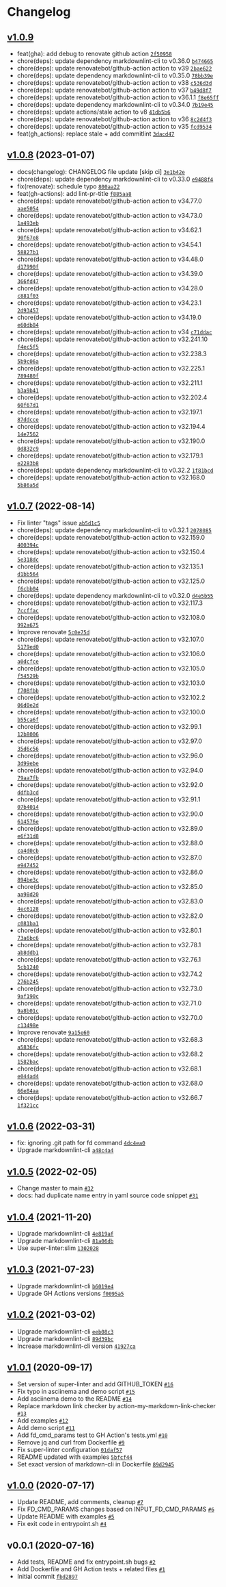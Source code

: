 # Changelog

## [v1.0.9](https://github.com/ruzickap/action-my-markdown-linter/compare/v1.0.8...v1.0.9)

- feat(gha): add debug to renovate github action [`2f50958`](https://github.com/ruzickap/action-my-markdown-linter/commit/2f50958fe7394a9375a6a870866934fac87a8fa2)
- chore(deps): update dependency markdownlint-cli to v0.36.0 [`b474665`](https://github.com/ruzickap/action-my-markdown-linter/commit/b474665efd3ee5f51824231e035563578730e980)
- chore(deps): update renovatebot/github-action action to v39 [`2bae622`](https://github.com/ruzickap/action-my-markdown-linter/commit/2bae622fd088af91bf7b2b249ffdc2f40d520a1c)
- chore(deps): update dependency markdownlint-cli to v0.35.0 [`78bb39e`](https://github.com/ruzickap/action-my-markdown-linter/commit/78bb39ef41cb97a93ee311a815dd1805b0c3885b)
- chore(deps): update renovatebot/github-action action to v38 [`c536d3d`](https://github.com/ruzickap/action-my-markdown-linter/commit/c536d3d006123fd010126d466497a0d0e4967fa2)
- chore(deps): update renovatebot/github-action action to v37 [`b49d8f7`](https://github.com/ruzickap/action-my-markdown-linter/commit/b49d8f70d2a1541df0e39e7aee3952b8a2796a45)
- chore(deps): update renovatebot/github-action action to v36.1.1 [`f8e65ff`](https://github.com/ruzickap/action-my-markdown-linter/commit/f8e65ff96e37bf11984a0b690abbac1907e58539)
- chore(deps): update dependency markdownlint-cli to v0.34.0 [`7b19e45`](https://github.com/ruzickap/action-my-markdown-linter/commit/7b19e45f7806b0e2bdc44923725ac9d98b553cb2)
- chore(deps): update actions/stale action to v8 [`41db5b6`](https://github.com/ruzickap/action-my-markdown-linter/commit/41db5b66595364299a8bf5b359dbedd1675067db)
- chore(deps): update renovatebot/github-action action to v36 [`8c2d4f3`](https://github.com/ruzickap/action-my-markdown-linter/commit/8c2d4f32ac6ba07888a7e8a7665f179e147cf610)
- chore(deps): update renovatebot/github-action action to v35 [`fcd9534`](https://github.com/ruzickap/action-my-markdown-linter/commit/fcd953491ebe5769c19ca6aaada5286427619a5f)
- feat(gh_actions): replace stale + add commitlint [`3dacd47`](https://github.com/ruzickap/action-my-markdown-linter/commit/3dacd47541ed625ee95450b64dd1519f589a967c)

## [v1.0.8](https://github.com/ruzickap/action-my-markdown-linter/compare/v1.0.7...v1.0.8) (2023-01-07)

- docs(changelog): CHANGELOG file update [skip ci] [`3e1b42e`](https://github.com/ruzickap/action-my-markdown-linter/commit/3e1b42ec1e80a3f6f54e5fb87b56ab791323fe33)
- chore(deps): update dependency markdownlint-cli to v0.33.0 [`e9488f4`](https://github.com/ruzickap/action-my-markdown-linter/commit/e9488f445636d70330c309f3c7240dd32f8917cd)
- fix(renovate): schedule typo [`800aa22`](https://github.com/ruzickap/action-my-markdown-linter/commit/800aa2252e1cc83bffb241b0fbcb302b5ddccc83)
- feat(gh-actions): add lint-pr-title [`f885aa8`](https://github.com/ruzickap/action-my-markdown-linter/commit/f885aa8d7944ba10af69ba8ad5af3fdd7ba6a456)
- chore(deps): update renovatebot/github-action action to v34.77.0 [`aae5054`](https://github.com/ruzickap/action-my-markdown-linter/commit/aae5054b55bc31ed811bf6f6ce6f13e3c721c5e4)
- chore(deps): update renovatebot/github-action action to v34.73.0 [`1a493eb`](https://github.com/ruzickap/action-my-markdown-linter/commit/1a493eb089924d30b141605fcdebb1e157efa315)
- chore(deps): update renovatebot/github-action action to v34.62.1 [`90f67e8`](https://github.com/ruzickap/action-my-markdown-linter/commit/90f67e8c7991bc8a50b43f4387fb0decb40f0e61)
- chore(deps): update renovatebot/github-action action to v34.54.1 [`58827b1`](https://github.com/ruzickap/action-my-markdown-linter/commit/58827b1fdb4788a6fd973c7c3973b621664d2cf0)
- chore(deps): update renovatebot/github-action action to v34.48.0 [`d17990f`](https://github.com/ruzickap/action-my-markdown-linter/commit/d17990f89f6f71007bc7a625bce62eec077ce4ae)
- chore(deps): update renovatebot/github-action action to v34.39.0 [`366fd47`](https://github.com/ruzickap/action-my-markdown-linter/commit/366fd47d673c7ba04627e2bc97a0425a9625bb77)
- chore(deps): update renovatebot/github-action action to v34.28.0 [`c881f03`](https://github.com/ruzickap/action-my-markdown-linter/commit/c881f036f57c869f0cecf4104a8c1f10f55ba9bb)
- chore(deps): update renovatebot/github-action action to v34.23.1 [`2d93457`](https://github.com/ruzickap/action-my-markdown-linter/commit/2d93457cbf238ca5242765c50220a045a3984047)
- chore(deps): update renovatebot/github-action action to v34.19.0 [`e60db84`](https://github.com/ruzickap/action-my-markdown-linter/commit/e60db84bbcf33b140f9b2482c711f8ea0c6e90c5)
- chore(deps): update renovatebot/github-action action to v34 [`c71ddac`](https://github.com/ruzickap/action-my-markdown-linter/commit/c71ddac2406b5546d8fbfdea30aa7b63180e4687)
- chore(deps): update renovatebot/github-action action to v32.241.10 [`f4ec5f5`](https://github.com/ruzickap/action-my-markdown-linter/commit/f4ec5f5e1b45c32b718c7b9a8fdd97d48b446a8d)
- chore(deps): update renovatebot/github-action action to v32.238.3 [`5b9c06a`](https://github.com/ruzickap/action-my-markdown-linter/commit/5b9c06a302e18b4e65ecef07ad8950115f87f739)
- chore(deps): update renovatebot/github-action action to v32.225.1 [`789480f`](https://github.com/ruzickap/action-my-markdown-linter/commit/789480f1bd7615e37720830c23b9aa9bf4f7f094)
- chore(deps): update renovatebot/github-action action to v32.211.1 [`b3a9b41`](https://github.com/ruzickap/action-my-markdown-linter/commit/b3a9b41a826904d0c2154477626f0cdef88f9655)
- chore(deps): update renovatebot/github-action action to v32.202.4 [`60f67d1`](https://github.com/ruzickap/action-my-markdown-linter/commit/60f67d1103869897ae27888314387a5568ed7eac)
- chore(deps): update renovatebot/github-action action to v32.197.1 [`87ddcce`](https://github.com/ruzickap/action-my-markdown-linter/commit/87ddccef8e4747e644eaf9856705e730dc8c5000)
- chore(deps): update renovatebot/github-action action to v32.194.4 [`14e7562`](https://github.com/ruzickap/action-my-markdown-linter/commit/14e7562a93ca7b8ca2f4b1ee2d8b1ffa0d523cc0)
- chore(deps): update renovatebot/github-action action to v32.190.0 [`0d832c9`](https://github.com/ruzickap/action-my-markdown-linter/commit/0d832c98adaaac1ecead226343d74557d28d7b3a)
- chore(deps): update renovatebot/github-action action to v32.179.1 [`e2283b8`](https://github.com/ruzickap/action-my-markdown-linter/commit/e2283b831f005a26f8657160713a0d46213ae1f0)
- chore(deps): update dependency markdownlint-cli to v0.32.2 [`1f81bcd`](https://github.com/ruzickap/action-my-markdown-linter/commit/1f81bcde25b9334cb3e9c15a3156fdcd426e7dd0)
- chore(deps): update renovatebot/github-action action to v32.168.0 [`5b86a5d`](https://github.com/ruzickap/action-my-markdown-linter/commit/5b86a5de875490f32c72e9956311513336e8ae3b)

## [v1.0.7](https://github.com/ruzickap/action-my-markdown-linter/compare/v1.0.6...v1.0.7) (2022-08-14)

- Fix linter "tags" issue [`ab5d1c5`](https://github.com/ruzickap/action-my-markdown-linter/commit/ab5d1c5adddd3e5abbda99e70a1bd462c27175e3)
- chore(deps): update dependency markdownlint-cli to v0.32.1 [`2078085`](https://github.com/ruzickap/action-my-markdown-linter/commit/2078085b5613450d5a8748a4cddb8f810acced6e)
- chore(deps): update renovatebot/github-action action to v32.159.0 [`400394c`](https://github.com/ruzickap/action-my-markdown-linter/commit/400394c41012b4e90f3274e8ebea492ca13232e5)
- chore(deps): update renovatebot/github-action action to v32.150.4 [`5e318dc`](https://github.com/ruzickap/action-my-markdown-linter/commit/5e318dc5ef0affef6b73adc97508808c7b483122)
- chore(deps): update renovatebot/github-action action to v32.135.1 [`d1bb564`](https://github.com/ruzickap/action-my-markdown-linter/commit/d1bb5648f8743632b9d86d0c48be31f68f046479)
- chore(deps): update renovatebot/github-action action to v32.125.0 [`f6cbb04`](https://github.com/ruzickap/action-my-markdown-linter/commit/f6cbb042241f247f3bea4ec7fe584adcc03c6b42)
- chore(deps): update dependency markdownlint-cli to v0.32.0 [`d4e5b55`](https://github.com/ruzickap/action-my-markdown-linter/commit/d4e5b55e6b540148edd463992a50b2bbae33401d)
- chore(deps): update renovatebot/github-action action to v32.117.3 [`7ccffac`](https://github.com/ruzickap/action-my-markdown-linter/commit/7ccffac7d7168b5249a665662c2f04a6202eca0a)
- chore(deps): update renovatebot/github-action action to v32.108.0 [`992a675`](https://github.com/ruzickap/action-my-markdown-linter/commit/992a6753f2bc495d457bb135aaedaae82b3d2f3d)
- Improve renovate [`5c0e75d`](https://github.com/ruzickap/action-my-markdown-linter/commit/5c0e75d5d892462d103687665a3f7acb58dbc361)
- chore(deps): update renovatebot/github-action action to v32.107.0 [`5179ed0`](https://github.com/ruzickap/action-my-markdown-linter/commit/5179ed0bc03330b88cda775a3d0af4ff5b47cd7c)
- chore(deps): update renovatebot/github-action action to v32.106.0 [`a0dcfce`](https://github.com/ruzickap/action-my-markdown-linter/commit/a0dcfce165a4abf2114376dfa1372941095a7845)
- chore(deps): update renovatebot/github-action action to v32.105.0 [`f54529b`](https://github.com/ruzickap/action-my-markdown-linter/commit/f54529bb2827fdf91049e9cc44a3fc012b734efa)
- chore(deps): update renovatebot/github-action action to v32.103.0 [`f708fbb`](https://github.com/ruzickap/action-my-markdown-linter/commit/f708fbbba88e6459723a8ef56b8b3e56a7f330ed)
- chore(deps): update renovatebot/github-action action to v32.102.2 [`06d0e2d`](https://github.com/ruzickap/action-my-markdown-linter/commit/06d0e2dd7c39e0318c4a847c7fdb9ebe339e18dc)
- chore(deps): update renovatebot/github-action action to v32.100.0 [`b55ca6f`](https://github.com/ruzickap/action-my-markdown-linter/commit/b55ca6f253eeece2c166043dd9b323c141a981f8)
- chore(deps): update renovatebot/github-action action to v32.99.1 [`12b8006`](https://github.com/ruzickap/action-my-markdown-linter/commit/12b8006a8fb9d9de38b2a04158a42f0596dc442b)
- chore(deps): update renovatebot/github-action action to v32.97.0 [`35d6c56`](https://github.com/ruzickap/action-my-markdown-linter/commit/35d6c56b94ab5163b23cabe6c3a5c9cb5590f10e)
- chore(deps): update renovatebot/github-action action to v32.96.0 [`3d99ebe`](https://github.com/ruzickap/action-my-markdown-linter/commit/3d99ebe10559df2ead787ec1adfc394099c44b76)
- chore(deps): update renovatebot/github-action action to v32.94.0 [`79aa7fb`](https://github.com/ruzickap/action-my-markdown-linter/commit/79aa7fb3cc46049a5fcb562662fedd7bd95e9a5f)
- chore(deps): update renovatebot/github-action action to v32.92.0 [`ddfb3cd`](https://github.com/ruzickap/action-my-markdown-linter/commit/ddfb3cd5b581d392a1abee1297dafc9b21ec9448)
- chore(deps): update renovatebot/github-action action to v32.91.1 [`07b4014`](https://github.com/ruzickap/action-my-markdown-linter/commit/07b4014c845fe798dce3984499a2fcfe8c25f356)
- chore(deps): update renovatebot/github-action action to v32.90.0 [`614576e`](https://github.com/ruzickap/action-my-markdown-linter/commit/614576ed4d8f2882e88630eb3c232c3d5c91ec69)
- chore(deps): update renovatebot/github-action action to v32.89.0 [`e6f31d8`](https://github.com/ruzickap/action-my-markdown-linter/commit/e6f31d813e4caab5d424c8d7bdfda7994378af54)
- chore(deps): update renovatebot/github-action action to v32.88.0 [`ca4d0cb`](https://github.com/ruzickap/action-my-markdown-linter/commit/ca4d0cb8ae0b2369711451d3f40febd1cc69e544)
- chore(deps): update renovatebot/github-action action to v32.87.0 [`e947452`](https://github.com/ruzickap/action-my-markdown-linter/commit/e9474523f8f1da400b3904fdfe529ed2ac3c9cc5)
- chore(deps): update renovatebot/github-action action to v32.86.0 [`894be3c`](https://github.com/ruzickap/action-my-markdown-linter/commit/894be3c27aecdbcabd24111de80b6be129e31859)
- chore(deps): update renovatebot/github-action action to v32.85.0 [`aa98d20`](https://github.com/ruzickap/action-my-markdown-linter/commit/aa98d20e2cf8636774e2d8e6018d77b039fcc7b5)
- chore(deps): update renovatebot/github-action action to v32.83.0 [`4ec6128`](https://github.com/ruzickap/action-my-markdown-linter/commit/4ec6128cdd3af10ae3e9f25491e959f0355ce824)
- chore(deps): update renovatebot/github-action action to v32.82.0 [`c081ba1`](https://github.com/ruzickap/action-my-markdown-linter/commit/c081ba1f23dbdd59fd819f6602eec3247d2f5272)
- chore(deps): update renovatebot/github-action action to v32.80.1 [`73a6bc6`](https://github.com/ruzickap/action-my-markdown-linter/commit/73a6bc603f5db0c6f99a7ecec229232334463f7c)
- chore(deps): update renovatebot/github-action action to v32.78.1 [`ab8ddb1`](https://github.com/ruzickap/action-my-markdown-linter/commit/ab8ddb1ac61d5aa726add2dba3d14eeb9ba51331)
- chore(deps): update renovatebot/github-action action to v32.76.1 [`5cb1240`](https://github.com/ruzickap/action-my-markdown-linter/commit/5cb12404a7cc1e57311b9476ba50077a2992bfde)
- chore(deps): update renovatebot/github-action action to v32.74.2 [`276b245`](https://github.com/ruzickap/action-my-markdown-linter/commit/276b245f29419fdf1d80253ed9a38811a9454a9e)
- chore(deps): update renovatebot/github-action action to v32.73.0 [`9af190c`](https://github.com/ruzickap/action-my-markdown-linter/commit/9af190c3ea5fd91002c5b44fe57fe32cde13a1ea)
- chore(deps): update renovatebot/github-action action to v32.71.0 [`9a8b01c`](https://github.com/ruzickap/action-my-markdown-linter/commit/9a8b01cf8e8c12b36a6828d9c91ab6a36553a7d5)
- chore(deps): update renovatebot/github-action action to v32.70.0 [`c13498e`](https://github.com/ruzickap/action-my-markdown-linter/commit/c13498e33a738f442047117d160bc312f17e71c6)
- Improve renovate [`9a15e60`](https://github.com/ruzickap/action-my-markdown-linter/commit/9a15e602916e9fe8755c1f25ba391223cacaa6e2)
- chore(deps): update renovatebot/github-action action to v32.68.3 [`a5836fc`](https://github.com/ruzickap/action-my-markdown-linter/commit/a5836fc9f97c73b673ba312d1cc367d61212afe6)
- chore(deps): update renovatebot/github-action action to v32.68.2 [`1582bac`](https://github.com/ruzickap/action-my-markdown-linter/commit/1582bacf95d44b6178c5767cfdc4927bfe6b56fc)
- chore(deps): update renovatebot/github-action action to v32.68.1 [`e044ad4`](https://github.com/ruzickap/action-my-markdown-linter/commit/e044ad46d083261ed82d5f98f6da93183f9f7e91)
- chore(deps): update renovatebot/github-action action to v32.68.0 [`66e84aa`](https://github.com/ruzickap/action-my-markdown-linter/commit/66e84aad64d2f7c07f4809cd67657ec576ff208b)
- chore(deps): update renovatebot/github-action action to v32.66.7 [`1f321cc`](https://github.com/ruzickap/action-my-markdown-linter/commit/1f321ccaa45689327d44c6df892849304cc57630)

## [v1.0.6](https://github.com/ruzickap/action-my-markdown-linter/compare/v1.0.5...v1.0.6) (2022-03-31)

- fix: ignoring .git path for fd command [`4dc4ea0`](https://github.com/ruzickap/action-my-markdown-linter/commit/4dc4ea05a35a98f5c882ab7ab1238c44b3d5607b)
- Upgrade markdownlint-cli [`a48c4a4`](https://github.com/ruzickap/action-my-markdown-linter/commit/a48c4a41be674e6b7cd5f92d484176ee45ff06b1)

## [v1.0.5](https://github.com/ruzickap/action-my-markdown-linter/compare/v1.0.4...v1.0.5) (2022-02-05)

- Change master to main [`#32`](https://github.com/ruzickap/action-my-markdown-linter/pull/32)
- docs: had duplicate name entry in yaml source code snippet [`#31`](https://github.com/ruzickap/action-my-markdown-linter/pull/31)

## [v1.0.4](https://github.com/ruzickap/action-my-markdown-linter/compare/v1.0.3...v1.0.4) (2021-11-20)

- Upgrade markdownlint-cli [`4e819af`](https://github.com/ruzickap/action-my-markdown-linter/commit/4e819af900d463607d08be36736a8dd020a8e598)
- Upgrade markdownlint-cli [`81a06db`](https://github.com/ruzickap/action-my-markdown-linter/commit/81a06db9be069f2a03af511e546bfe94a1cdc467)
- Use super-linter:slim [`1302028`](https://github.com/ruzickap/action-my-markdown-linter/commit/13020289d3411c14803f9a391df931dce7a1fe64)

## [v1.0.3](https://github.com/ruzickap/action-my-markdown-linter/compare/v1.0.2...v1.0.3) (2021-07-23)

- Upgrade markdownlint-cli [`b6019e4`](https://github.com/ruzickap/action-my-markdown-linter/commit/b6019e4d75796abc2fa814349a09d3989edec8f3)
- Upgrade GH Actions versions [`f0095a5`](https://github.com/ruzickap/action-my-markdown-linter/commit/f0095a52ee45a29d2a91478ee8e4fff18165736b)

## [v1.0.2](https://github.com/ruzickap/action-my-markdown-linter/compare/v1.0.1...v1.0.2) (2021-03-02)

- Upgrade markdownlint-cli [`eeb08c3`](https://github.com/ruzickap/action-my-markdown-linter/commit/eeb08c3c0b61e65bf8d5598358d22185be579bd1)
- Upgrade markdownlint-cli [`89d39bc`](https://github.com/ruzickap/action-my-markdown-linter/commit/89d39bc5714bda852b74b0c369afbd87829c2866)
- Increase markdownlint-cli version [`41927ca`](https://github.com/ruzickap/action-my-markdown-linter/commit/41927caf82862835ff52840e6647aad6c4bc3c05)

## [v1.0.1](https://github.com/ruzickap/action-my-markdown-linter/compare/v1.0.0...v1.0.1) (2020-09-17)

- Set version of super-linter and add GITHUB_TOKEN [`#16`](https://github.com/ruzickap/action-my-markdown-linter/pull/16)
- Fix typo in asciinema and demo script [`#15`](https://github.com/ruzickap/action-my-markdown-linter/pull/15)
- Add asciinema demo to the README [`#14`](https://github.com/ruzickap/action-my-markdown-linter/pull/14)
- Replace markdown link checker by action-my-markdown-link-checker [`#13`](https://github.com/ruzickap/action-my-markdown-linter/pull/13)
- Add examples [`#12`](https://github.com/ruzickap/action-my-markdown-linter/pull/12)
- Add demo script [`#11`](https://github.com/ruzickap/action-my-markdown-linter/pull/11)
- Add fd_cmd_params test to GH Action's tests.yml [`#10`](https://github.com/ruzickap/action-my-markdown-linter/pull/10)
- Remove jq and curl from Dockerfile [`#9`](https://github.com/ruzickap/action-my-markdown-linter/pull/9)
- Fix super-linter configuration [`01daf57`](https://github.com/ruzickap/action-my-markdown-linter/commit/01daf571d0767b436cb3dcbb09b9cb6ee40a8332)
- README updated with examples [`5bfcf44`](https://github.com/ruzickap/action-my-markdown-linter/commit/5bfcf443ca6042de51318403e38b8d34152a5445)
- Set exact version of markdown-cli in Dockerfile [`89d2945`](https://github.com/ruzickap/action-my-markdown-linter/commit/89d2945ade7b33e24ff3dee496da988b4cb40d5f)

## [v1.0.0](https://github.com/ruzickap/action-my-markdown-linter/compare/v0.0.1...v1.0.0) (2020-07-17)

- Update README, add comments, cleanup [`#7`](https://github.com/ruzickap/action-my-markdown-linter/pull/7)
- Fix FD_CMD_PARAMS changes based on INPUT_FD_CMD_PARAMS [`#6`](https://github.com/ruzickap/action-my-markdown-linter/pull/6)
- Update README with examples [`#5`](https://github.com/ruzickap/action-my-markdown-linter/pull/5)
- Fix exit code in entrypoint.sh [`#4`](https://github.com/ruzickap/action-my-markdown-linter/pull/4)

## v0.0.1 (2020-07-16)

- Add tests, README and fix entrypoint.sh bugs [`#2`](https://github.com/ruzickap/action-my-markdown-linter/pull/2)
- Add Dockerfile and GH Action tests + related files [`#1`](https://github.com/ruzickap/action-my-markdown-linter/pull/1)
- Initial commit [`fbd2897`](https://github.com/ruzickap/action-my-markdown-linter/commit/fbd2897879695844fa77ed9d0878076672060d66)

